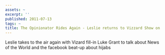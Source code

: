 ```yaml
---
assets: ~
excerpt: ''
published: 2011-07-13
tags: ~
title: The Opinionator Rides Again - Leslie returns to Vizzard Show on MTR
---
```

Leslie takes to the air again with Vizard fill-in Luke Grant to talk about News of the World and the facebook beat-up about hijabs